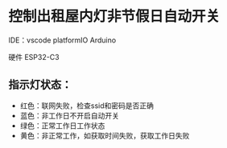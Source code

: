 # 控制出租屋内灯非节假日自动开关

IDE：vscode platformIO Arduino

硬件 ESP32-C3

## 指示灯状态：
- 红色：联网失败，检查ssid和密码是否正确
- 蓝色：非工作日不开启自动开关
- 绿色：正常工作日工作状态
- 黄色：非正常工作，如获取时间失败，获取工作日失败